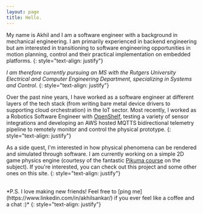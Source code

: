 ```yaml
---
layout: page
title: Hello.
---
```


My name is Akhil and I am a software engineer with a background in mechanical engineering. I am primarily experienced in backend engineering  but am interested in transitioning to software engineering opportunities in motion planning, control and their practical implementation on embedded platforms. 
{: style="text-align: justify"}

*I am therefore currently pursuing an MS with the Rutgers University Electrical and Computer Engineering Department, specializing in Systems and Control*.
{: style="text-align: justify"}

Over the past nine years, I have worked as a software engineer at different layers of the tech stack (from writing bare metal device drivers to supporting cloud orchestration) in the IoT sector. Most recently, I worked as a Robotics Software Engineer with [OpenShelf](https://www.opshelf.com/), testing a variety of sensor integrations and developing an AWS hosted MQTTS bidirectional telemetry pipeline to remotely monitor and control the physical prototype.
{: style="text-align: justify"}

As a side quest, I'm interested in how physical phenomena can be rendered and simulated through software. I am currently working on a simple 2D game physics engine (courtesy of the fantastic [Pikuma course](https://pikuma.com/courses/game-physics-engine-programming) on the subject). If you're interested, you can check out this project and some other ones on this site.
{: style="text-align: justify"}

<br>
*P.S. I love making new friends! Feel free to [ping me](https://www.linkedin.com/in/akhilsankar/) if you ever feel like a coffee and a chat :)*
{: style="text-align: justify"}

